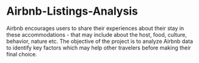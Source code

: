 # Airbnb-Listings-Analysis
Airbnb encourages users to share their experiences about their stay in these accommodations - that may include about the host, food, culture, behavior, nature etc. The objective of the project is to analyze Airbnb data to identify key factors which may help other travelers before making their final choice.
